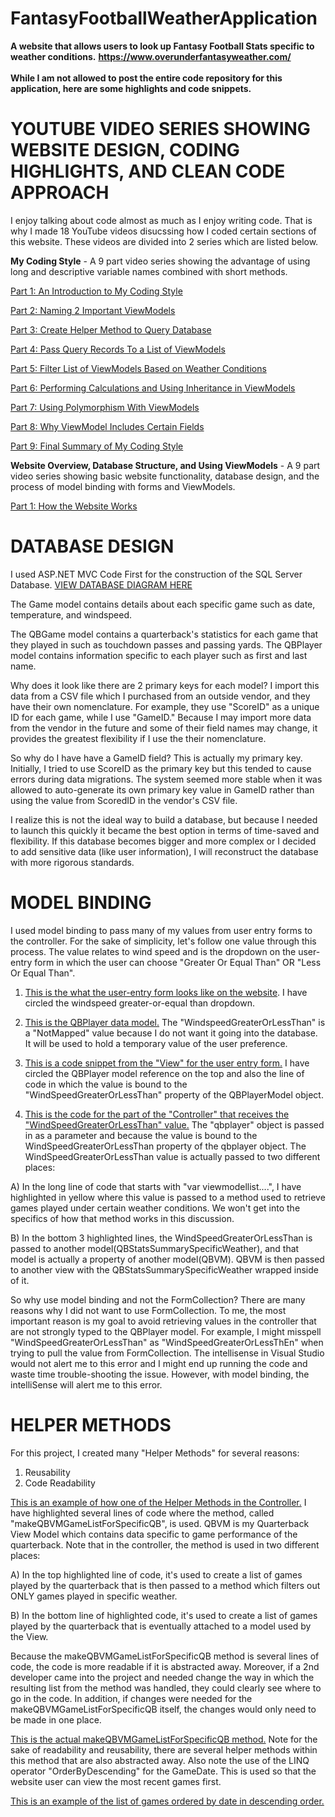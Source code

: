 # FantasyFootballWeatherApplication
<b>A website that allows users to look up Fantasy Football Stats specific to weather conditions.</b>
<b>https://www.overunderfantasyweather.com/</b>
<br><br><b>While I am not allowed to post the entire code repository for this application, here are some highlights and code snippets.</b>

<b><h1><a id="DBDesign">YOUTUBE VIDEO SERIES SHOWING WEBSITE DESIGN, CODING HIGHLIGHTS, AND CLEAN CODE APPROACH</a></h1></b>

I enjoy talking about code almost as much as I enjoy writing code.  That is why I made 18 YouTube videos disucssing how I coded certain sections of this website.  These videos are divided into 2 series which are listed below.

<b>My Coding Style</b> - A 9 part video series showing the advantage of using long and descriptive variable names combined with short methods. 

<a href="https://www.youtube.com/watch?v=ia_3N-EiekQ">Part 1: An Introduction to My Coding Style</a>

<a href="https://www.youtube.com/watch?v=mWpimqtJt4Y">Part 2: Naming 2 Important ViewModels</a>

<a href="https://www.youtube.com/watch?v=xM_DcRNaBRw&t=153s">Part 3: Create Helper Method to Query Database</a>

<a href="https://www.youtube.com/watch?v=JtLzyGSdn_Q">Part 4: Pass Query Records To a List of ViewModels</a>

<a href="https://www.youtube.com/watch?v=8TEbi1wLJC4">Part 5: Filter List of ViewModels Based on Weather Conditions</a>

<a href="https://www.youtube.com/watch?v=4POUkZv1bQI">Part 6: Performing Calculations and Using Inheritance in ViewModels</a>

<a href="https://www.youtube.com/watch?v=d3F4iwkJ_ac">Part 7: Using Polymorphism With ViewModels</a>

<a href="https://www.youtube.com/watch?v=HUEHPfVxcH4">Part 8: Why ViewModel Includes Certain Fields</a>

<a href="https://www.youtube.com/watch?v=1KTsrCnfeq0">Part 9: Final Summary of My Coding Style</a>



<b>Website Overview, Database Structure, and Using ViewModels</b> - A 9 part video series showing basic website functionality, database design, and the process of model binding with forms and ViewModels.

<a href="https://www.youtube.com/watch?v=IiDshJ2hZ20">Part 1: How the Website Works</a>



<b><h1><a id="DBDesign">DATABASE DESIGN</a></h1></b>

I used ASP.NET MVC Code First for the construction of the SQL Server Database. <a href="https://github.com/pmangione/FantasyFootballWeatherApplication/blob/master/DBDiagram.PNG">VIEW DATABASE DIAGRAM HERE</a> 

The Game model contains details about each specific game such as date, temperature, and windspeed.  

The QBGame model contains a quarterback's statistics for each game that they played in such as touchdown passes and passing yards.  The QBPlayer model contains information specific to each player such as first and last name. 

Why does it look like there are 2 primary keys for each model? I import this data from a CSV file which I purchased from an outside vendor, and they have their own nomenclature.  For example, they use "ScoreID" as a unique ID for each game, while I use "GameID."  Because I may import more data from the vendor in the future and some of their field names may change, it provides the greatest flexibility if I use the their nomenclature.  

So why do I have have a GameID field? This is actually my primary key.  Initially, I tried to use ScoreID as the primary key but this tended to cause errors during data migrations.  The system seemed more stable when it was allowed to auto-generate its own primary key value in GameID rather than using the value from ScoredID in the vendor's CSV file. 

I realize this is not the ideal way to build a database, but because I needed to launch this quickly it became the best option in terms of time-saved and flexibility.  If this database becomes bigger and more complex or I decided to add sensitive data (like user information), I will reconstruct the database with more rigorous standards.   

<b><h1><a id="ModelBinding">MODEL BINDING</a></h1></b>

I used model binding to pass many of my values from user entry forms to the controller.  For the sake of simplicity, let's follow one value through this process. The value relates to wind speed and is the dropdown on the user-entry form in which the user can choose "Greater Or Equal Than" OR "Less Or Equal Than". 

1) <a href="https://github.com/pmangione/FantasyFootballWeatherApplication/blob/master/UserEntryFormWebsiteScreenShot.PNG">  This is the what the user-entry form looks like on the website</a>.  I have circled the windspeed greater-or-equal than dropdown.

2) <a href="https://github.com/pmangione/FantasyFootballWeatherApplication/blob/master/QBPlayerDataModel.PNG">  This is the QBPlayer data model.</a>  The "WindspeedGreaterOrLessThan" is a "NotMapped" value because I do not want it going into the database.  It will be used to hold a temporary value of the user preference.

3) <a href="https://github.com/pmangione/FantasyFootballWeatherApplication/blob/master/UserEntryFormCodeSnippet.PNG"> This is a code snippet from the "View" for the user entry form.</a>  I have circled the QBPlayer model reference on the top and also the line of code in which the value is bound to the "WindSpeedGreaterOrLessThan" property of the QBPlayerModel object. 

4) <a href="https://github.com/pmangione/FantasyFootballWeatherApplication/blob/master/ControllerCodeSnippetThatReceivesFormValues.PNG"> This is the code for the part of the "Controller" that receives the "WindSpeedGreaterOrLessThan" value.</a>  The "qbplayer" object is passed in as a parameter and because the value is bound to the WindSpeedGreaterOrLessThan property of the qbplayer object.  The WindSpeedGreaterOrLessThan value is actually passed to two different places:  

A) In the long line of code that starts with "var viewmodellist....", I have highlighted in yellow where this value is passed to a method used to retrieve games played under certain weather conditions.  We won't get into the specifics of how that method works in this discussion.

B) In the bottom 3 highlighted lines, the WindSpeedGreaterOrLessThan is passed to another model(QBStatsSummarySpecificWeather), and that model is actually a property of another model(QBVM).  QBVM is then passed to another view with the QBStatsSummarySpecificWeather wrapped inside of it.   

So why use model binding and not the FormCollection?  There are many reasons why I did not want to use FormCollection.  To me, the most important reason is my goal to avoid retrieving values in the controller that are not strongly typed to the QBPlayer model.  For example, I might misspell "WindSpeedGreaterOrLessThan" as "WindSpeedGreaterOrLessThEn" when trying to pull the value from FormCollection.  The intellisense in Visual Studio would not alert me to this error and I might end up running the code and waste time trouble-shooting the issue.  However, with model binding, the intelliSense will alert me to this error.    


<b><h1><a id="HelperMethods">HELPER METHODS</h1></b>

For this project, I created many "Helper Methods" for several reasons:
1) Reusability
2) Code Readability

<a href="https://github.com/pmangione/FantasyFootballWeatherApplication/blob/master/HelperUsedInControllerCorrect.PNG"> This is an example of how one of the Helper Methods in the Controller.</a>  I have highlighted several lines of code where the method, called "makeQBVMGameListForSpecificQB", is used.  QBVM is my Quarterback View Model which contains data specific to game performance of the quarterback.  Note that in the controller, the method is used in two different places:  

A) In the top highlighted line of code, it's used to create a list of games played by the quarterback that is then passed to a method which filters out ONLY games played in specific weather.

B) In the bottom line of highlighted code, it's used to create a list of games played by the quarterback that is eventually attached to a model used by the View. 

Because the makeQBVMGameListForSpecificQB method is several lines of code, the code is more readable if it is abstracted away.  Moreover, if a 2nd developer came into the project and needed change the way in which the resulting list from the method was handled, they could clearly see where to go in the code.     In addition, if changes were needed for the makeQBVMGameListForSpecificQB itself, the changes would only need to be made in one place.

<a href="https://github.com/pmangione/FantasyFootballWeatherApplication/blob/master/HelperMethodMakeQBVmGameList.PNG"> This is the actual makeQBVMGameListForSpecificQB method.</a>  Note for the sake of readability and reusability, there are several helper methods within this method that are also abstracted away.  Also note the use of the LINQ operator "OrderByDescending" for the GameDate.  This is used so that the website user can view the most recent games first.    

<a href="https://github.com/pmangione/FantasyFootballWeatherApplication/blob/master/ScreenShotGamesByQB.PNG"> This is an example of the list of games ordered by date in descending order.</a>



